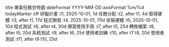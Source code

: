 title 專案任務甘特圖
dateFormat  YYYY-MM-DD
axisFormat  %m/%d
todayMarker off
研擬計畫          :t1, 2025-10-01, 1d
任務分配          :t2, after t1, 4d
取得硬體          :t3, after t1, 17d
程式開發          :t4, 2025-10-01, 70d
安裝硬體          :t5, 2025-10-01, 10d
程式測試          :t6, after t4, 30d
撰寫使用手冊      :t7, after t5, 25d
轉換檔案          :t8, after t5, 20d
系統測試          :t9, after t6, 25d
使用者訓練        :t10, after t7 t8, 20d
使用者測試        :t11, after t9 t10, 25d
